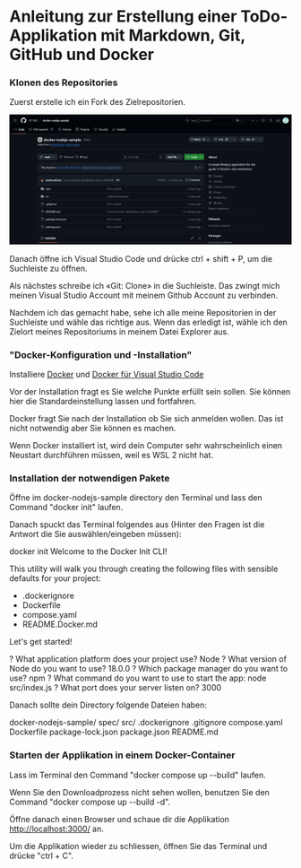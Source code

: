 # Anleitung zur Erstellung einer ToDo-Applikation mit Markdown, Git, GitHub und Docker

### Klonen des Repositories


Zuerst erstelle ich ein Fork des Zielrepositorien.

![1](img/1.png)

Danach öffne ich Visual Studio Code und drücke ctrl + shift + P, um die Suchleiste zu öffnen.

Als nächstes schreibe ich «Git: Clone» in die Suchleiste. Das zwingt mich meinen Visual Studio Account mit meinem Github Account zu verbinden.

Nachdem ich das gemacht habe, sehe ich alle meine Repositorien in der Suchleiste und wähle das richtige aus. Wenn das erledigt ist, wähle ich den Zielort meines Repositoriums in meinem Datei Explorer aus.

### "Docker-Konfiguration und -Installation"

Installiere [Docker](https://www.docker.com/products/docker-desktop/) und [Docker für Visual Studio Code](https://marketplace.visualstudio.com/items?itemName=ms-azuretools.vscode-docker)

Vor der Installation fragt es Sie welche Punkte erfüllt sein sollen. Sie können hier die Standardeinstellung lassen und fortfahren.

Docker fragt Sie nach der Installation ob Sie sich anmelden wollen. Das ist nicht notwendig aber Sie können es machen.

Wenn Docker installiert ist, wird dein Computer sehr wahrscheinlich einen Neustart durchführen müssen, weil es WSL 2 nicht hat.

### Installation der notwendigen Pakete

Öffne im docker-nodejs-sample directory den Terminal und lass den Command "docker init" laufen.

Danach spuckt das Terminal folgendes aus (Hinter den Fragen ist die Antwort die Sie auswählen/eingeben müssen):

docker init
Welcome to the Docker Init CLI!

This utility will walk you through creating the following files with sensible defaults for your project:

- .dockerignore
- Dockerfile
- compose.yaml
- README.Docker.md

Let's get started!

? What application platform does your project use? Node
? What version of Node do you want to use? 18.0.0
? Which package manager do you want to use? npm
? What command do you want to use to start the app: node src/index.js
? What port does your server listen on? 3000

Danach sollte dein Directory folgende Dateien haben:

docker-nodejs-sample/
 spec/
 src/
 .dockerignore
 .gitignore
 compose.yaml
 Dockerfile
 package-lock.json
 package.json
 README.md

### Starten der Applikation in einem Docker-Container

Lass im Terminal den Command "docker compose up --build" laufen.

Wenn Sie den Downloadprozess nicht sehen wollen, benutzen Sie den Command "docker compose up --build -d".

Öffne danach einen Browser und schaue dir die Applikation [http://localhost:3000/](http://localhost:3000/) an.

Um die Applikation wieder zu schliessen, öffnen Sie das Terminal und drücke "ctrl + C".